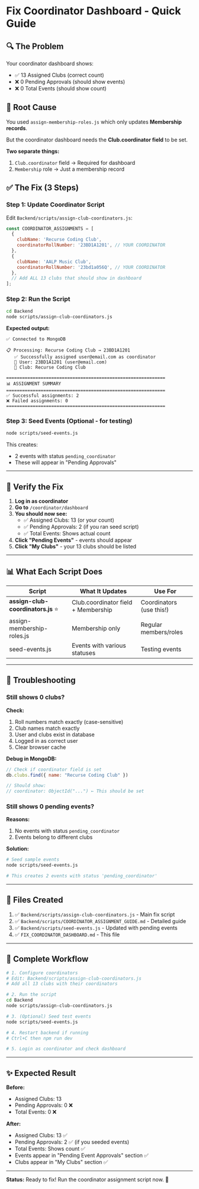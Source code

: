 # Fix Coordinator Dashboard - Quick Guide

## 🔍 The Problem

Your coordinator dashboard shows:
- ✅ 13 Assigned Clubs (correct count)
- ❌ 0 Pending Approvals (should show events)
- ❌ 0 Total Events (should show count)

## 🎯 Root Cause

You used `assign-membership-roles.js` which only updates **Membership records**.

But the coordinator dashboard needs the **Club.coordinator field** to be set.

**Two separate things:**
1. `Club.coordinator` field → Required for dashboard
2. `Membership` role → Just a membership record

## ✅ The Fix (3 Steps)

### Step 1: Update Coordinator Script

Edit `Backend/scripts/assign-club-coordinators.js`:

```javascript
const COORDINATOR_ASSIGNMENTS = [
  {
    clubName: 'Recurse Coding Club',
    coordinatorRollNumber: '23BD1A1201', // YOUR COORDINATOR
  },
  {
    clubName: 'AALP Music Club',
    coordinatorRollNumber: '23bd1a056Q', // YOUR COORDINATOR
  },
  // Add ALL 13 clubs that should show in dashboard
];
```

### Step 2: Run the Script

```bash
cd Backend
node scripts/assign-club-coordinators.js
```

**Expected output:**
```
✅ Connected to MongoDB

📋 Processing: Recurse Coding Club → 23BD1A1201
   ✅ Successfully assigned user@email.com as coordinator
   📧 User: 23BD1A1201 (user@email.com)
   🏢 Club: Recurse Coding Club

============================================================
📊 ASSIGNMENT SUMMARY
============================================================
✅ Successful assignments: 2
❌ Failed assignments: 0
============================================================
```

### Step 3: Seed Events (Optional - for testing)

```bash
node scripts/seed-events.js
```

This creates:
- 2 events with status `pending_coordinator`
- These will appear in "Pending Approvals"

---

## 🧪 Verify the Fix

1. **Log in as coordinator**
2. **Go to** `/coordinator/dashboard`
3. **You should now see:**
   - ✅ Assigned Clubs: 13 (or your count)
   - ✅ Pending Approvals: 2 (if you ran seed script)
   - ✅ Total Events: Shows actual count
4. **Click "Pending Events"** - events should appear
5. **Click "My Clubs"** - your 13 clubs should be listed

---

## 📊 What Each Script Does

| Script | What It Updates | Use For |
|--------|----------------|---------|
| **assign-club-coordinators.js** ⭐ | Club.coordinator field + Membership | Coordinators (use this!) |
| assign-membership-roles.js | Membership only | Regular members/roles |
| seed-events.js | Events with various statuses | Testing events |

---

## 🔧 Troubleshooting

### Still shows 0 clubs?

**Check:**
1. Roll numbers match exactly (case-sensitive)
2. Club names match exactly
3. User and clubs exist in database
4. Logged in as correct user
5. Clear browser cache

**Debug in MongoDB:**
```javascript
// Check if coordinator field is set
db.clubs.find({ name: "Recurse Coding Club" })

// Should show:
// coordinator: ObjectId("...") ← This should be set
```

### Still shows 0 pending events?

**Reasons:**
1. No events with status `pending_coordinator`
2. Events belong to different clubs

**Solution:**
```bash
# Seed sample events
node scripts/seed-events.js

# This creates 2 events with status 'pending_coordinator'
```

---

## 📝 Files Created

1. ✅ `Backend/scripts/assign-club-coordinators.js` - Main fix script
2. ✅ `Backend/scripts/COORDINATOR_ASSIGNMENT_GUIDE.md` - Detailed guide
3. ✅ `Backend/scripts/seed-events.js` - Updated with pending events
4. ✅ `FIX_COORDINATOR_DASHBOARD.md` - This file

---

## 🚀 Complete Workflow

```bash
# 1. Configure coordinators
# Edit: Backend/scripts/assign-club-coordinators.js
# Add all 13 clubs with their coordinators

# 2. Run the script
cd Backend
node scripts/assign-club-coordinators.js

# 3. (Optional) Seed test events
node scripts/seed-events.js

# 4. Restart backend if running
# Ctrl+C then npm run dev

# 5. Login as coordinator and check dashboard
```

---

## ✨ Expected Result

**Before:**
- Assigned Clubs: 13
- Pending Approvals: 0 ❌
- Total Events: 0 ❌

**After:**
- Assigned Clubs: 13 ✅
- Pending Approvals: 2 ✅ (if you seeded events)
- Total Events: Shows count ✅
- Events appear in "Pending Event Approvals" section ✅
- Clubs appear in "My Clubs" section ✅

---

**Status:** Ready to fix! Run the coordinator assignment script now. 🚀
